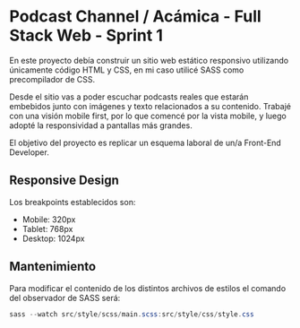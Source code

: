 # Podcast Channel / Acámica - Full Stack Web - Sprint 1

En este proyecto debía construir un sitio web estático responsivo utilizando únicamente código HTML y CSS, en mi caso utilicé SASS como precompilador de CSS.

Desde el sitio vas a poder escuchar podcasts reales que estarán embebidos junto con imágenes y texto relacionados a su contenido. Trabajé con una visión mobile first, por lo que comencé por la vista mobile, y luego adopté la responsividad a pantallas más grandes.

El objetivo del proyecto es replicar un esquema laboral de un/a Front-End Developer.

## Responsive Design

Los breakpoints establecidos son:
- Mobile: 320px
- Tablet: 768px
- Desktop: 1024px



## Mantenimiento

Para modificar el contenido de los distintos archivos de estilos el comando del observador de SASS será:

```powershell
sass --watch src/style/scss/main.scss:src/style/css/style.css
```